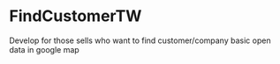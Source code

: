 # FindCustomerTW
Develop for those sells who want to find customer/company basic open data in google map
